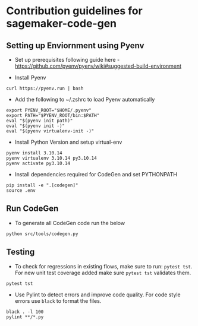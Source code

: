 # Contribution guidelines for sagemaker-code-gen

## Setting up Enviornment using Pyenv
* Set up prerequisites following guide here -  https://github.com/pyenv/pyenv/wiki#suggested-build-environment

* Install Pyenv
```
curl https://pyenv.run | bash
```

* Add the following to  ~/.zshrc to load Pyenv automatically
```
export PYENV_ROOT="$HOME/.pyenv"
export PATH="$PYENV_ROOT/bin:$PATH"
eval "$(pyenv init path)"
eval "$(pyenv init -)"
eval "$(pyenv virtualenv-init -)"
```

* Install Python Version and setup virtual-env
```
pyenv install 3.10.14
pyenv virtualenv 3.10.14 py3.10.14
pyenv activate py3.10.14
```

* Install dependencies required for CodeGen and set PYTHONPATH
```
pip install -e ".[codegen]"
source .env
```

## Run CodeGen
* To generate all CodeGen code run the below
```
python src/tools/codegen.py
```

## Testing
* To check for regressions in existing flows, make sure to run: `pytest tst`. For new unit test coverage added make sure `pytest tst` validates them. 
```
pytest tst
```
* Use Pylint to detect errors and improve code quality. For code style errors use `black` to format the files.
```
black . -l 100
pylint **/*.py
```
